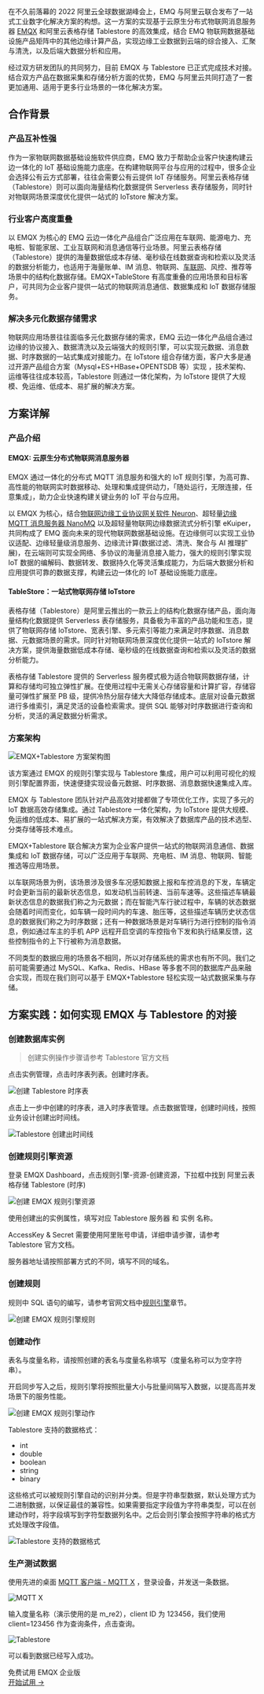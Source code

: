 在不久前落幕的 2022 阿里云全球数据湖峰会上，EMQ 与阿里云联合发布了一站式工业数字化解决方案的构想。这一方案的实现基于云原生分布式物联网消息服务器 [EMQX](https://www.emqx.com/zh/products/emqx) 和阿里云表格存储 Tablestore 的高效集成，结合 EMQ 物联网数据基础设施产品矩阵中的其他边缘计算产品，实现边缘工业数据到云端的综合接入、汇聚与清洗，以及后端大数据分析和应用。

经过双方研发团队的共同努力，目前 EMQX 与 Tablestore 已正式完成技术对接。结合双方产品在数据采集和存储分析方面的优势，EMQ 与阿里云共同打造了一套更加通用、适用于更多行业场景的一体化解决方案。

## 合作背景

### 产品互补性强

作为一家物联网数据基础设施软件供应商，EMQ 致力于帮助企业客户快速构建云边一体化的 IoT 基础设施能力底座。在构建物联网平台与应用的过程中，很多企业会选择公有云方式部署，往往会需要公有云提供 IoT 存储服务。阿里云表格存储（Tablestore）则可以面向海量结构化数据提供 Serverless 表存储服务，同时针对物联网场景深度优化提供一站式的 IoTstore 解决方案。

### 行业客户高度重叠

以 EMQX 为核心的 EMQ 云边一体化产品组合广泛应用在车联网、能源电力、充电桩、智能家居、工业互联网和消息通信等行业场景。阿里云表格存储（Tablestore）提供的海量数据低成本存储、毫秒级在线数据查询和检索以及灵活的数据分析能力，也适用于海量账单、IM 消息、物联网、[车联网](https://www.emqx.com/zh/blog/category/internet-of-vehicles)、风控、推荐等场景中的结构化数据存储。EMQX+TableStore 有高度重叠的应用场景和目标客户，可共同为企业客户提供一站式的物联网消息通信、数据集成和 IoT 数据存储服务。

### 解决多元化数据存储需求

物联网应用场景往往面临多元化数据存储的需求，EMQ 云边一体化产品组合通过边缘的协议接入、数据清洗以及云端强大的规则引擎，可以实现元数据、消息数据、时序数据的一站式集成对接能力。在 IoTstore 组合存储方面，客户大多是通过开源产品组合方案（Mysql+ES+HBase+OPENTSDB 等）实现 ，技术架构、运维等往往成本较高，Tablestore 则通过一体化架构，为 IoTstore 提供了大规模、免运维、低成本、易扩展的解决方案。



## 方案详解

### 产品介绍

#### EMQX: 云原生分布式物联网消息服务器

EMQX 通过一体化的分布式 MQTT 消息服务和强大的 IoT 规则引擎，为高可靠、高性能的物联网实时数据移动、处理和集成提供动力，「随处运行，无限连接，任意集成」，助力企业快速构建关键业务的 IoT 平台与应用。

以 EMQX 为核心，结合[物联网边缘工业协议网关软件 Neuron](https://www.emqx.com/zh/products/neuron)、超轻量[边缘 MQTT 消息服务器 NanoMQ](https://www.emqx.com/zh/products/nanomq) 以及超轻量物联网边缘数据流式分析引擎 eKuiper，共同构成了 EMQ 面向未来的现代物联网数据基础设施。在边缘侧可以实现工业协议适配、边缘轻量级消息服务、边缘流计算(数据过滤、清洗、聚合与 AI 推理扩展)，在云端则可实现全网络、多协议的海量消息接入能力，强大的规则引擎实现 IoT 数据的编解码、数据转发、数据持久化等灵活集成能力，为后端大数据分析和应用提供可靠的数据支撑，构建云边一体化的 IoT 基础设施能力底座。

#### TableStore：一站式物联网存储 IoTstore

表格存储（Tablestore）是阿里云推出的一款云上的结构化数据存储产品，面向海量结构化数据提供 Serverless 表存储服务，具备极为丰富的产品功能和生态，提供了物联网存储 IoTstore、宽表引擎、多元索引等能力来满足时序数据、消息数据、元数据场景的需求。同时针对物联网场景深度优化提供一站式的 IoTstore 解决方案，提供海量数据低成本存储、毫秒级的在线数据查询和检索以及灵活的数据分析能力。

表格存储 Tablestore 提供的 Serverless 服务模式极为适合物联网数据存储，计算和存储均可独立弹性扩展。在使用过程中无需关心存储容量和计算扩容，存储容量可弹性扩展至 PB 级，提供冷热分层存储大大降低存储成本。底层对设备元数据进行多维索引，满足灵活的设备检索需求。提供 SQL 能够对时序数据进行查询和分析，灵活的满足数据分析需求。

### 方案架构

![EMQX+Tablestore 方案架构图](https://assets.emqx.com/images/1b145ba79601d2f5fb96512fc32dffaf.png)

该方案通过 EMQX 的规则引擎实现与 Tablestore 集成，用户可以利用可视化的规则引擎配置界面，快速便捷实现设备元数据、时序数据、消息数据快速集成入库。

EMQX 与 Tablestore 团队针对产品高效对接都做了专项优化工作，实现了多元的 IoT 数据高效存储集成。通过 Tablestore 一体化架构，为 IoTstore 提供大规模、免运维的低成本、易扩展的一站式解决方案，有效解决了数据库产品的技术选型、分类存储等技术难点。

EMQX+Tablestore 联合解决方案为企业客户提供一站式的物联网消息通信、数据集成和 IoT 数据存储，可以广泛应用于车联网、充电桩、IM 消息、物联网、智能推选等应用场景。

以车联网场景为例，该场景涉及很多车况感知数据上报和车控消息的下发，车辆定时会更新当前的最新状态信息，如发动机当前转速、当前车速等。这些描述车辆最新状态信息的数据我们称之为元数据；而在智能汽车行驶过程中，车辆的状态数据会随着时间而变化，如车辆一段时间内的车速、胎压等，这些描述车辆历史状态信息的数据我们称之为时序数据；还有一种数据场景是对车辆行为进行控制的指令消息，例如通过车主的手机 APP 远程开启空调的车控指令下发和执行结果反馈，这些控制指令的上下行被称为消息数据。

不同类型的数据应用的场景各不相同，所以对存储系统的需求也有所不同。我们之前可能需要通过 MySQL、Kafka、Redis、HBase 等多套不同的数据库产品来融合实现，而现在我们则可以基于 EMQX+Tablestore 轻松实现一站式数据采集与存储。


## 方案实践：如何实现 EMQX 与 Tablestore 的对接

### 创建数据库实例

> 创建实例操作步骤请参考 Tablestore 官方文档

点击实例管理，点击时序表列表。创建时序表。

![创建 Tablestore 时序表](https://assets.emqx.com/images/734521c30630e876032fe06c8b297a50.png)

点击上一步中创建的时序表，进入时序表管理。点击数据管理，创建时间线，按照业务设计创建出时间线。

![Tablestore 创建出时间线](https://assets.emqx.com/images/4a2468598397f3120cd074524776255c.png)

### 创建规则引擎资源

登录 EMQX Dashboard，点击规则引擎-资源-创建资源，下拉框中找到 阿里云表格存储 Tablestore (时序)

![创建 EMQX 规则引擎资源](https://assets.emqx.com/images/06b94502250e822c1169c97e00d2225a.png)

使用创建出的实例属性，填写对应 Tablestore 服务器 和 实例 名称。

AccessKey & Secret 需要使用阿里账号申请，详细申请步骤，请参考 Tablestore 官方文档。

服务器地址请按照部署方式的不同，填写不同的域名。

### 创建规则

规则中 SQL 语句的编写，请参考官网文档中[规则引擎](https://docs.emqx.com/zh/enterprise/v4.4/rule/rule-create.html)章节。

![创建 EMQX 规则引擎规则](https://assets.emqx.com/images/e4fa4afa2fd63056b478e197123f3081.png)

### 创建动作

表名与度量名称，请按照创建的表名与度量名称填写（度量名称可以为空字符串）。

开启同步写入之后，规则引擎将按照批量大小与批量间隔写入数据，以提高高并发场景下的服务性能。

![创建 EMQX 规则引擎动作](https://assets.emqx.com/images/646228ede4f4c76315abd1ab4d60e0dd.png)

Tablestore 支持的数据格式：

- int
- double
- boolean
- string
- binary

这些格式可以被规则引擎自动的识别并分类。但是字符串型数据，默认处理方式为二进制数据，以保证最佳的兼容性。如果需要指定字段值为字符串类型，可以在创建动作时，将字段填写到字符型数据列名中。之后会则引擎会按照字符串的格式方式处理改字段值。

![Tablestore 支持的数据格式](https://assets.emqx.com/images/48039238fd1a844cf9ba320878fec5a8.png)

### 生产测试数据

使用先进的桌面 [MQTT 客户端 - MQTT X](https://mqttx.app/zh) ，登录设备，并发送一条数据。

![MQTT X](https://assets.emqx.com/images/ba13e606167ebeccc5cd90dce8a574a6.png)

输入度量名称（演示使用的是 m_re2），client ID 为 123456，我们使用 client=123456 作为查询条件，点击查询。

![Tablestore](https://assets.emqx.com/images/756f687ed675ecfd9836230b0d610399.png)

可以看到数据已经写入成功。


<section class="promotion">
    <div>
        免费试用 EMQX 企业版
    </div>
    <a href="https://www.emqx.com/zh/try?product=enterprise" class="button is-gradient px-5">开始试用 →</a>
</section>
